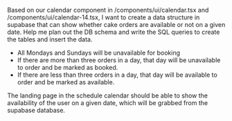 Based on our calendar component in /components/ui/calendar.tsx and /components/ui/calendar-14.tsx, I want to create a data structure in supabase that can show whether cake orders are available or not on a given date. Help me plan out the DB schema and write the SQL queries to create the tables and insert the data.

- All Mondays and Sundays will be unavailable for booking
- If there are more than three orders in a day, that day will be unavailable to order and be marked as booked.
- If there are less than three orders in a day, that day will be available to order and be marked as available.

The landing page in the schedule calendar should be able to show the availability of the user on a given date, which will be grabbed from the supabase database.
